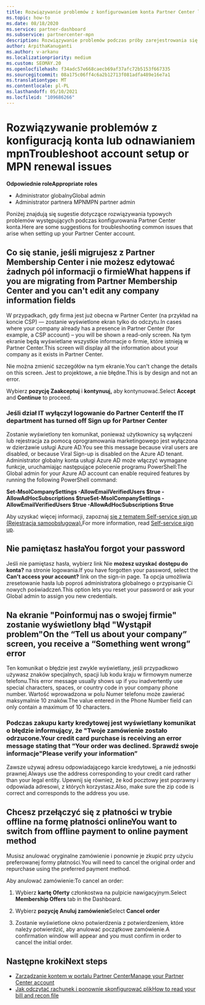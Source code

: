 ```yaml
---
title: Rozwiązywanie problemów z konfigurowaniem konta Partner Center lub odnawiania MPN
ms.topic: how-to
ms.date: 08/18/2020
ms.service: partner-dashboard
ms.subservice: partnercenter-mpn
description: Rozwiązywanie problemów podczas próby zarejestrowania się w Partner Center. Odpowiada na wyzwania związane z metodami płatności, zapomnianiem haseł i nie tylko.
author: ArpithaKanuganti
ms.author: v-arkanu
ms.localizationpriority: medium
ms.custom: SEOMAY.20
ms.openlocfilehash: f34adc57e668caecb69af37afc72b5153f667335
ms.sourcegitcommit: 08a175c06ff4c6a2b12713f081adfa489e16e7a1
ms.translationtype: MT
ms.contentlocale: pl-PL
ms.lasthandoff: 05/10/2021
ms.locfileid: "109686266"
---
```

# <a name="troubleshoot-account-setup-or-mpn-renewal-issues"></a><span data-ttu-id="2fbc4-104">Rozwiązywanie problemów z konfiguracją konta lub odnawianiem mpn</span><span class="sxs-lookup"><span data-stu-id="2fbc4-104">Troubleshoot account setup or MPN renewal issues</span></span>


<span data-ttu-id="2fbc4-105">**Odpowiednie role**</span><span class="sxs-lookup"><span data-stu-id="2fbc4-105">**Appropriate roles**</span></span>

- <span data-ttu-id="2fbc4-106">Administrator globalny</span><span class="sxs-lookup"><span data-stu-id="2fbc4-106">Global admin</span></span>
- <span data-ttu-id="2fbc4-107">Administrator partnera MPN</span><span class="sxs-lookup"><span data-stu-id="2fbc4-107">MPN partner admin</span></span>
 
<span data-ttu-id="2fbc4-108">Poniżej znajdują się sugestie dotyczące rozwiązywania typowych problemów występujących podczas konfigurowania Partner Center konta.</span><span class="sxs-lookup"><span data-stu-id="2fbc4-108">Here are some suggestions for troubleshooting common issues that arise when setting up your Partner Center account.</span></span>

## <a name="what-happens-if-you-are-migrating-from-partner-membership-center-and-you-cant-edit-any-company-information-fields"></a><span data-ttu-id="2fbc4-109">Co się stanie, jeśli migrujesz z Partner Membership Center i nie możesz edytować żadnych pól informacji o firmie</span><span class="sxs-lookup"><span data-stu-id="2fbc4-109">What happens if you are migrating from Partner Membership Center and you can't edit any company information fields</span></span>

<span data-ttu-id="2fbc4-110">W przypadkach, gdy firma jest już obecna w Partner Center (na przykład na koncie CSP) — zostanie wyświetlone ekran tylko do odczytu.</span><span class="sxs-lookup"><span data-stu-id="2fbc4-110">In cases where your company already has a presence in Partner Center (for example, a CSP account) – you will be shown a read-only screen.</span></span> <span data-ttu-id="2fbc4-111">Na tym ekranie będą wyświetlane wszystkie informacje o firmie, które istnieją w Partner Center.</span><span class="sxs-lookup"><span data-stu-id="2fbc4-111">This screen will display all the information about your company as it exists in Partner Center.</span></span>

<span data-ttu-id="2fbc4-112">Nie można zmienić szczegółów na tym ekranie.</span><span class="sxs-lookup"><span data-stu-id="2fbc4-112">You can't change the details on this screen.</span></span> <span data-ttu-id="2fbc4-113">Jest to projektowe, a nie błędne.</span><span class="sxs-lookup"><span data-stu-id="2fbc4-113">This is by design and not an error.</span></span>

<span data-ttu-id="2fbc4-114">Wybierz **pozycję Zaakceptuj** i **kontynuuj,** aby kontynuować.</span><span class="sxs-lookup"><span data-stu-id="2fbc4-114">Select **Accept** and **Continue** to proceed.</span></span>


### <a name="if-the-it-department-has-turned-off-sign-up-for-partner-center"></a><span data-ttu-id="2fbc4-115">Jeśli dział IT wyłączył logowanie **do Partner Center**</span><span class="sxs-lookup"><span data-stu-id="2fbc4-115">If the IT department has turned off **Sign up for Partner Center**</span></span>

<span data-ttu-id="2fbc4-116">Zostanie wyświetlony ten komunikat, ponieważ użytkownicy są wyłączeni lub rejestracja za pomocą oprogramowania marketingowego jest wyłączona w dzierżawie usługi Azure AD.</span><span class="sxs-lookup"><span data-stu-id="2fbc4-116">You see this message because viral users are disabled, or because Viral Sign-up is disabled on the Azure AD tenant.</span></span> <span data-ttu-id="2fbc4-117">Administrator globalny konta usługi Azure AD może włączyć wymagane funkcje, uruchamiając następujące polecenie programu PowerShell:</span><span class="sxs-lookup"><span data-stu-id="2fbc4-117">The Global admin for your Azure AD account can enable required features by running the following PowerShell command:</span></span>

<span data-ttu-id="2fbc4-118">**Set-MsolCompanySettings -AllowEmailVerifiedUsers $true -AllowAdHocSubscriptions $true**</span><span class="sxs-lookup"><span data-stu-id="2fbc4-118">**Set-MsolCompanySettings -AllowEmailVerifiedUsers $true -AllowAdHocSubscriptions $true**</span></span>

<span data-ttu-id="2fbc4-119">Aby uzyskać więcej informacji, zapoznaj [się z tematem Self-service sign up (Rejestracja samoobsługowa).](/azure/active-directory/users-groups-roles/directory-self-service-signup)</span><span class="sxs-lookup"><span data-stu-id="2fbc4-119">For more information, read [Self-service sign up](/azure/active-directory/users-groups-roles/directory-self-service-signup).</span></span>

## <a name="you-forgot-your-password"></a><span data-ttu-id="2fbc4-120">Nie pamiętasz hasła</span><span class="sxs-lookup"><span data-stu-id="2fbc4-120">You forgot your password</span></span>

<span data-ttu-id="2fbc4-121">Jeśli nie pamiętasz hasła, wybierz link Nie **możesz uzyskać dostępu do konta?** na stronie logowania.</span><span class="sxs-lookup"><span data-stu-id="2fbc4-121">If you have forgotten your password, select the **Can't access your account?** link on the sign-in page.</span></span> <span data-ttu-id="2fbc4-122">Ta opcja umożliwia zresetowanie hasła lub poproś administratora globalnego o przypisanie Ci nowych poświadczeń.</span><span class="sxs-lookup"><span data-stu-id="2fbc4-122">This option lets you reset your password or ask your Global admin to assign you new credentials.</span></span>

## <a name="on-the-tell-us-about-your-company-screen-you-receive-a-something-went-wrong-error"></a><span data-ttu-id="2fbc4-123">Na ekranie "Poinformuj nas o swojej firmie" zostanie wyświetlony błąd "Wystąpił problem"</span><span class="sxs-lookup"><span data-stu-id="2fbc4-123">On the “Tell us about your company” screen, you receive a “Something went wrong” error</span></span>

<span data-ttu-id="2fbc4-124">Ten komunikat o błędzie jest zwykle wyświetlany, jeśli przypadkowo używasz znaków specjalnych, spacji lub kodu kraju w firmowym numerze telefonu.</span><span class="sxs-lookup"><span data-stu-id="2fbc4-124">This error message usually shows up if you inadvertently use special characters, spaces, or country code in your company phone number.</span></span> <span data-ttu-id="2fbc4-125">Wartość wprowadzona w polu Numer telefonu może zawierać maksymalnie 10 znaków.</span><span class="sxs-lookup"><span data-stu-id="2fbc4-125">The value entered in the Phone Number field can only contain a maximum of 10 characters.</span></span>


### <a name="your-credit-card-purchase-is-receiving-an-error-message-stating-that-your-order-was-declined-please-verify-your-information"></a><span data-ttu-id="2fbc4-126">Podczas zakupu karty kredytowej jest wyświetlany komunikat o błędzie informujący, że "Twoje zamówienie zostało odrzucone.</span><span class="sxs-lookup"><span data-stu-id="2fbc4-126">Your credit card purchase is receiving an error message stating that “Your order was declined.</span></span> <span data-ttu-id="2fbc4-127">Sprawdź swoje informacje"</span><span class="sxs-lookup"><span data-stu-id="2fbc4-127">Please verify your information”</span></span>


<span data-ttu-id="2fbc4-128">Zawsze używaj adresu odpowiadającego karcie kredytowej, a nie jednostki prawnej.</span><span class="sxs-lookup"><span data-stu-id="2fbc4-128">Always use the address corresponding to your credit card rather than your legal entity.</span></span> <span data-ttu-id="2fbc4-129">Upewnij się również, że kod pocztowy jest poprawny i odpowiada adresowi, z których korzystasz.</span><span class="sxs-lookup"><span data-stu-id="2fbc4-129">Also, make sure the zip code is correct and corresponds to the address you use.</span></span>

## <a name="you-want-to-switch-from-offline-payment-to-online-payment-method"></a><span data-ttu-id="2fbc4-130">Chcesz przełączyć się z płatności w trybie offline na formę płatności online</span><span class="sxs-lookup"><span data-stu-id="2fbc4-130">You want to switch from offline payment to online payment method</span></span> 

<span data-ttu-id="2fbc4-131">Musisz anulować oryginalne zamówienie i ponownie je zkupić przy użyciu preferowanej formy płatności.</span><span class="sxs-lookup"><span data-stu-id="2fbc4-131">You will need to cancel the original order and repurchase using the preferred payment method.</span></span>

<span data-ttu-id="2fbc4-132">Aby anulować zamówienie:</span><span class="sxs-lookup"><span data-stu-id="2fbc4-132">To cancel an order:</span></span>

1. <span data-ttu-id="2fbc4-133">Wybierz **kartę Oferty** członkostwa na pulpicie nawigacyjnym.</span><span class="sxs-lookup"><span data-stu-id="2fbc4-133">Select **Membership Offers** tab in the Dashboard.</span></span>

2. <span data-ttu-id="2fbc4-134">Wybierz **pozycję Anuluj zamówienie**</span><span class="sxs-lookup"><span data-stu-id="2fbc4-134">Select **Cancel order**</span></span>

3. <span data-ttu-id="2fbc4-135">Zostanie wyświetlone okno potwierdzenia z potwierdzeniem, które należy potwierdzić, aby anulować początkowe zamówienie.</span><span class="sxs-lookup"><span data-stu-id="2fbc4-135">A confirmation window will appear and you must confirm in order to cancel the initial order.</span></span>

## <a name="next-steps"></a><span data-ttu-id="2fbc4-136">Następne kroki</span><span class="sxs-lookup"><span data-stu-id="2fbc4-136">Next steps</span></span>

- [<span data-ttu-id="2fbc4-137">Zarządzanie kontem w portalu Partner Center</span><span class="sxs-lookup"><span data-stu-id="2fbc4-137">Manage your Partner Center account</span></span>](partner-center-account-setup.md)
- [<span data-ttu-id="2fbc4-138">Jak odczytać rachunek i ponownie skonfigurować plik</span><span class="sxs-lookup"><span data-stu-id="2fbc4-138">How to read your bill and recon file</span></span>](read-your-bill.md)

